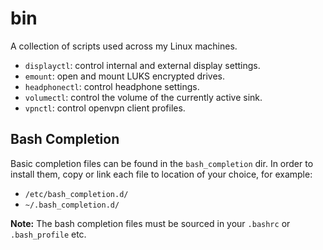 # bin
A collection of scripts used across my Linux machines.

- `displayctl`: control internal and external display settings.
- `emount`: open and mount LUKS encrypted drives.
- `headphonectl`: control headphone settings.
- `volumectl`: control the volume of the currently active sink.
- `vpnctl`: control openvpn client profiles.

## Bash Completion
Basic completion files can be found in the `bash_completion` dir. In order to install them, copy or link each file to location of your choice, for example:

- `/etc/bash_completion.d/`
- `~/.bash_completion.d/`

**Note:** The bash completion files must be sourced in your `.bashrc` or `.bash_profile` etc.
